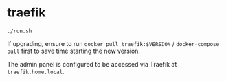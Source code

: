 # traefik

```
./run.sh
```

If upgrading, ensure to run `docker pull traefik:$VERSION` / `docker-compose pull` first to save time starting the new version.

The admin panel is configured to be accessed via Traefik at `traefik.home.local`.
